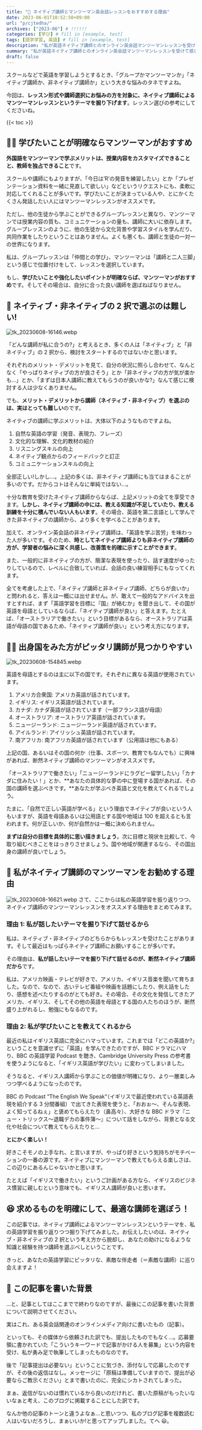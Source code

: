 ```yaml
---
title: "🦜 ネイティブ講師とマンツーマン英会話レッスンをおすすめする理由"
date: 2023-06-01T10:52:50+09:00
url: "p/cjtedha/"
archives: ["2023-06"] # !!!!!!
categories: [学び] # fill in [example, test]
tags: [語学学習, 英語] # fill in [example, test]
description: "私が英語ネイティブ講師とのオンライン英会話マンツーマンレッスンを受けて感じたメリット（テーマについて深く話せるなど）について紹介します。この記事を参考に、あなたも最適な講師選択で英語力を向上させてみませんか？" # add description
summary: "私が英語ネイティブ講師とのオンライン英会話マンツーマンレッスンを受けて感じたメリット（テーマについて深く話せるなど）について紹介します。この記事を参考に、あなたも最適な講師選択で英語力を向上させてみませんか？"
draft: false
---
```


スクールなどで英語を学習しようとするとき、「グループかマンツーマンか」「ネイティブ講師か、非ネイティブ講師か」という大きな悩みのタネですよね。

今回は、**レッスン形式や講師選択にお悩みの方を対象に、ネイティブ講師によるマンツーマンレッスンというテーマを掘り下げます**。レッスン選びの参考にしてくださいね。

{{< toc >}}

## 🧑‍🎓 学びたいことが明確ならマンツーマンがおすすめ

**外国語をマンツーマンで学ぶメリットは、授業内容をカスタマイズできることと、教師を独占できること**です。

スクールや講師にもよりますが、「今日は’R’の発音を練習したい」とか「プレゼンテーション資料を一緒に見直して欲しい」などというリクエストにも、柔軟に対応してくれることが多いです。学びたいことが決まっている人や、とにかくたくさん発話したい人にはマンツーマンレッスンがオススメです。

ただし、他の生徒から学ぶことができるグループレッスンと異なり、マンツーマンでは授業内容の質も、コミュニケーションの量も、講師に大いに依存します。グループレッスンのように、他の生徒から文化背景や学習スタイルを学んだり、共同作業をしたりということはありません。よくも悪くも、講師と生徒の一対一の世界になります。

私は、グループレッスンは「仲間との学び」、マンツーマンは「講師と二人三脚」という感じで位置付けをして、レッスンを選択しています。

もし、**学びたいことや強化したいポイントが明確ならば、マンツーマンがおすすめ**です。そしてその場合は、自分に合った良い講師を選ばねばなりません。

## 🤔 ネイティブ・非ネイティブの 2 択で選ぶのは難しい!

![tk_20230608-16146.webp](tk_20230608-16146.webp)

「どんな講師が私に合うの?」と考えるとき、多くの人は「ネイティブ」と「非ネイティブ」の 2 択から、検討をスタートするのではないかと思います。

それぞれのメリット・デメリットを見て、自分の状況に照らし合わせて、なんとなく「やっぱりネイティブの方が良さそう」とか「非ネイティブの方が気が楽かも…」とか、「まずは日本人講師に教えてもらうのが良いかな?」なんて感じに検討する人は少なくありません。

でも、**メリット・デメリットから講師（ネイティブ・非ネイティブ）を選ぶのは、実はとっても難しい**のです。

ネイティブの講師に学ぶメリットは、大体以下のようなものですよね。

1. 自然な英語の学習（発音、表現力、フレーズ）
2. 文化的な理解、文化的教材の紹介
3. リスニングスキルの向上
4. ネイティブ観点からのフィードバックと訂正
5. コミュニケーションスキルの向上

全部正しい!しかし…。上記の多くは、非ネイティブ講師にも当てはまることが多いのです。だからコトはそんなに単純ではない…。

十分な教育を受けたネイティブ講師からならば、上記メリットの全てを享受できます。**しかし、ネイティブ講師の中には、教える知識が不足していたり、教える訓練を十分に積んでいない人もいます**。その場合、英語を第二言語として学んできた非ネイティブの講師から、より多くを学べることがあります。

加えて、オンライン英会話の非ネイティブ講師は、「英語を学ぶ苦労」を味わった人が多いです。そのため、**時としてネイティブ講師よりも非ネイティブ講師の方が、学習者の悩みに深く共感し、改善策を的確に示すことができます**。

また、一般的に非ネイティブの方が、簡潔な表現を使ったり、話す速度がゆったりしているので、レベルに合致していれば、会話の良い練習相手にもなってくれます。

全てを考慮した上で、「ネイティブ講師と非ネイティブ講師、どちらが良いか」と問われると、答えは一概には出せません。が、敢えて一般的なアドバイスを出すとすれば、まず「英語学習を目標に『国』が絡むか」を聞き出して、その国が英語を母語としているならば、「ネイティブ講師が良い」と答えます。たとえば、「オーストラリアで働きたい」という目標があるなら、オーストラリアは英語が母語の国であるため、「ネイティブ講師が良い」という考え方になります。

## 👩‍🏫 出身国をみた方がピッタリ講師が見つかりやすい

![tk_20230608-154845.webp](tk_20230608-154845.webp)

英語を母語とするのは主に以下の国です。それぞれに異なる英語が使用されています。

1. アメリカ合衆国: アメリカ英語が話されています。
2. イギリス: イギリス英語が話されています。
3. カナダ: カナダ英語が話されています（一部フランス語が母語）
4. オーストラリア: オーストラリア英語が話されています。
5. ニュージーランド: ニュージーランド英語が話されています。
6. アイルランド: アイリッシュ英語が話されています。
7. 南アフリカ: 南アフリカ英語が話されています（公用語は他にもある）

上記の国、あるいはその国の何か（仕事、スポーツ、教育でもなんでも）に興味があれば、断然ネイティブ講師のマンツーマンがオススメです。

「オーストラリアで働きたい」「ニュージーランドにラグビー留学したい」「カナダに住みたい！」とか、**あなたの具体的な夢の中に登場する国があれば、その国の講師を選ぶべきです。**あなたが学ぶべき英語と文化を教えてくれるでしょう。

たまに、「自然で正しい英語が学べる」という理由でネイティブが良いという人もいますが、英語を母語あるいは公用語とする国や地域は 100 を超えるとも言われます。何が正しいか、何が自然かは一概に決められません。

**まずは自分の目標を具体的に思い描きましょう**。次に目標と現状を比較して、今取り組むべきことをはっきりさせましょう。国や地域が関連するなら、その国出身の講師が良いでしょう。

## 🌟 私がネイティブ講師のマンツーマンをお勧めする理由

![tk_20230608-16621.webp](tk_20230608-16621.webp)
さて、ここからは私の英語学習を振り返りつつ、ネイティブ講師のマンツーマンレッスンをオススメする理由をまとめてみます。

### 理由 1: 私が話したいテーマを掘り下げて話せるから

私は、ネイティブ・非ネイティブのどちらからもレッスンを受けたことがあります。そして最近はもっぱらネイティブ講師にお願いすることが多いです。

その理由は、**私が話したいテーマを掘り下げて話せるのが、断然ネイティブ講師だから**です。

私は、アメリカ映画・テレビが好きで、アメリカ、イギリス音楽を聞いて育ちました。なので、なので、古いテレビ番組や映画を話題にしたり、例え話をしたり、感想を述べたりするのがとても好き。その場合、その文化を発信してきたアメリカ、イギリス、そしてその他の英語を母語とする国の人たちのほうが、断然盛り上がれるし、勉強にもなるのです。

### 理由 2: 私が学びたいことを教えてくれるから

最近の私はイギリス英語に完全にハマっています。これまでは「どこの英語か?」ということを意識せずに「英語」を学んできたのですが、BBC ドラマにハマり、BBC の英語学習 Podcast を聴き、Cambridge University Press の参考書を使うようになると、「イギリス英語が学びたい」に変わってしまいました。

そうなると、イギリス人講師から学ぶことの価値が明確になり、より一層楽しみつつ学べるようになったのです。

BBC の Podcast “The English We Speak“（イギリスで最近使われている英語表現を紹介する 3 分間番組）で出てきた表現を使うと、「おおぉ〜、そんな表現、よく知ってるねぇ」と褒めてもらえたり（鼻高々）、大好きな BBC ドラマ『ニュー・トリックス〜退職デカの事件簿〜』について話をしながら、背景となる文化や社会について教えてもらえたりと…

**とにかく楽しい！**

好きこそモノの上手なれ、と言いますが、やっぱり好きという気持ちがモチベーションの一番の源です。ネイティブにマンツーマンで教えてもらえる楽しさは、この辺りにあるんじゃないかと思います。

たとえば「イギリスで働きたい」というご計画がある方なら、イギリスのビジネス慣習に親しむという意味でも、イギリス人講師が良いと思います。

## 😆 求めるものを明確にして、最適な講師を選ぼう！

この記事では、ネイティブ講師によるマンツーマンレッスンというテーマを、私の英語学習を振り返りつつ掘り下げてみました。お伝えしたいのは、ネイティブ・非ネイティブの 2 択という考え方から脱却し、あなたの助けになるような知識と経験を持つ講師を選ぶべしということです。

きっと、あなたの英語学習にピッタリな、素敵な伴走者（＝素敵な講師）に巡り会えますよ！

## 🐸 この記事を書いた背景

…と、記事としてはここまでで終わりなのですが、最後にこの記事を書いた背景について説明させてください。

実はこれ、ある英会話関連のオンラインメディア向けに書いたもの（記事）。

といっても、その媒体から依頼された訳でも、提出したものでもなく…。応募要領に書かれていた「こういうキーワードで記事がかける人を募集」という内容を受け、私が勇み足で執筆してしまったものなのです。

後で「記事提出は必要ない」ということに気づき、添付なしで応募したのですが、その後の返信はなし。メッセージに「原稿は準備していますので、提出が必要ならご教示ください」とまで書いたのに、完全にシカトされてしまった。

まぁ、返信がないのは慣れているから良いのだけれど、書いた原稿がもったいないなぁと考え、このブログに掲載することにした訳です。

なんか他の記事のトーンと違うよなぁ…と思いつつ、私のブログ記事を複数読む人はいないだろうし、まぁいいか!と思ってアップしました。てへ 😃。
